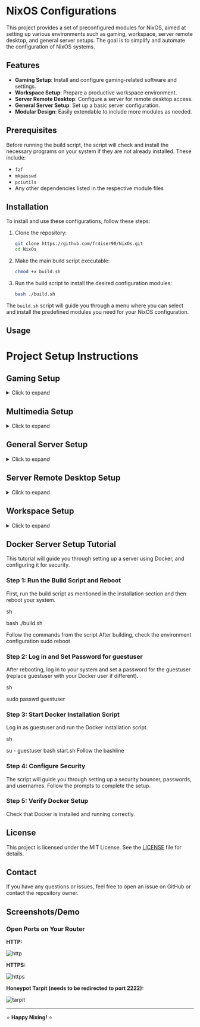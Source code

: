 # NixOS Configurations

This project provides a set of preconfigured modules for NixOS, aimed at setting up various environments such as gaming, workspace, server remote desktop, and general server setups. The goal is to simplify and automate the configuration of NixOS systems.

## Features

- **Gaming Setup**: Install and configure gaming-related software and settings.
- **Workspace Setup**: Prepare a productive workspace environment.
- **Server Remote Desktop**: Configure a server for remote desktop access.
- **General Server Setup**: Set up a basic server configuration.
- **Modular Design**: Easily extendable to include more modules as needed.

## Prerequisites

Before running the build script, the script will check and install the necessary programs on your system if they are not already installed. These include:

- `fzf`
- `mkpasswd`
- `pciutils`
- Any other dependencies listed in the respective module files

## Installation

To install and use these configurations, follow these steps:

1. Clone the repository:

    ```sh
    git clone https://github.com/fr4iser90/NixOs.git
    cd NixOs
    ```

2. Make the main build script executable:

    ```sh
    chmod +x build.sh
    ```

3. Run the build script to install the desired configuration modules:

    ```sh
    bash ./build.sh
    ```

The `build.sh` script will guide you through a menu where you can select and install the predefined modules you need for your NixOS configuration.

## Usage

# Project Setup Instructions

## Gaming Setup
<details>
  <summary>Click to expand</summary>
  
  File: `/etc/nixos/modules/packages/setup/gaming.nix`

  Includes:
  - `lsof`
  - `git`
  - `wget`
  - `tree`
  - `firefox`
  - `vlc`
  - `fish`
  - `alacritty`
  - `lutris`
  - `wine`
  - `winetricks`
  - `wineWowPackages.full`
  - `discord`
  - `bitwarden-cli`
  - `owncloud-client`
  - `plex`
  - `ffmpeg`
  
</details>

## Multimedia Setup
<details>
  <summary>Click to expand</summary>
  
  File: `/etc/nixos/modules/packages/setup/multimedia.nix`

  Includes:
  - `lsof`
  - `git`
  - `wget`
  - `tree`
  - `firefox`
  - `vlc`
  - `fish`
  - `alacritty`
  - `plex`
  - `kodi`
  - `rhythmbox`
  - `clementine`
  - `spotify`
  
</details>

## General Server Setup
<details>
  <summary>Click to expand</summary>
  
  Docker:
  - `ReverseProxy = traefik`
  - `security = crowdsec`
  - `DockerManagement = portainer`
  - `passwordManager = bitwarden`
  - `honeypot = tarpit`
  - `VPN = wireguard`
  - `URLManagement = YOURLS`
  - `Cloud = owncloud`
  - `dashboard = organizr`
  - `mediaServer = plex`
  - `adblocker = pihole`
  - `dockerUpdater = watchtower`
  
  File: `/etc/nixos/modules/packages/setup/server.nix`

  Includes:
  - `lsof`
  - `git`
  - `wget`
  - `tree`
  - `konsole`
  - `htop`
  - `tmux`
  - `screen`
  - `nmap`
  - `ncdu`
  - `iperf3`
  - `ethtool`
  - `openssh`
  - `fail2ban`
  - `iptables`
  - `tcpdump`
  - `rsync`
  - `curl`
  - `nginx`
  - `mariadb`
  - `redis`
  - `memcached`
  - `php`
  - `python3`
  - `nodejs`
  - `docker`
  - `podman`
  - `kubernetes`
  - `virt-manager`
  - `qemu`
  - `rsnapshot`
  - `borgbackup`
  
</details>


## Server Remote Desktop Setup
<details>
  <summary>Click to expand</summary>
  
  File: `/etc/nixos/modules/packages/setup/serverRemoteDesktop.nix`

  Includes:
  - `lsof`
  - `git`
  - `wget`
  - `tree`
  - `konsole`
  - `htop`
  - `tmux`
  - `screen`
  - `nettools`
  - `nmap`
  - `ncdu`
  - `iperf3`
  - `ethtool`
  - `openssh`
  - `fail2ban`
  - `iptables`
  - `tcpdump`
  - `rsync`
  - `curl`
  - `firefox`
  - `vlc`
  - `weston`
  - `x11vnc`
  - ...
  
</details>

## Workspace Setup
<details>
  <summary>Click to expand</summary>
  
  File: `/etc/nixos/modules/packages/setup/workspace.nix`

  Includes:
  - `discord`
  - `lsof`
  - `git`
  - `wget`
  - `tree`
  - `firefox`
  - `vlc`
  - `fish`
  - `alacritty`
  - `vscode`
  - `clion`
  - `qtcreator`
  - `geany`
  - `eclipse`
  - `monodevelop`
  - `android-studio`
  - `kate`
  - `emacs`
  - `vim`
  - `neovim`
  - `docker`
  - `kubectl`
  - `terraform`
  - `ansible`
  - `vagrant`
  - `heroku`
  - `awscli`
  - `gdb`
  - `cmake`
  - `bazel`
  - `maven`
  - `gradle`
  - `nodejs`
  - `yarn`
  - `kitty`
  - `python3`
  - `jellyfin-media-player`
  - `owncloud-client`
  - `ruby`
  - `go`
  - `rustup`
  - `php`
  - `perl`
  - `elixir`
  - `racket`
  - `julia`
  - `sbcl`
  - `lua`
  - `plex`
  - `slack`
  - `zoom-us`
  - `mattermost-desktop`
  - `telegram-desktop`
  - `signal-desktop`
  - `thunderbird`
  - `remmina`
  
</details>



## Docker Server Setup Tutorial

This tutorial will guide you through setting up a server using Docker, and configuring it for security.
### Step 1: Run the Build Script and Reboot

First, run the build script as mentioned in the installation section and then reboot your system.

sh

bash ./build.sh

Follow the commands from the script
After building, check the environment configuration
sudo reboot

###  Step 2: Log in and Set Password for guestuser

After rebooting, log in to your system and set a password for the guestuser (replace guestuser with your Docker user if different).

sh

sudo passwd guestuser

### Step 3: Start Docker Installation Script

Log in as guestuser and run the Docker installation script.

sh

su - guestuser
bash start.sh
Follow the bashline

###  Step 4: Configure Security

The script will guide you through setting up a security bouncer, passwords, and usernames. Follow the prompts to complete the setup.
###  Step 5: Verify Docker Setup

Check that Docker is installed and running correctly.

## License

This project is licensed under the MIT License. See the [LICENSE](./LICENSE) file for details.

## Contact

If you have any questions or issues, feel free to open an issue on GitHub or contact the repository owner.

## Screenshots/Demo

### Open Ports on Your Router

**HTTP:**

![http](images/http.png)

**HTTPS:**

![https](images/https.png)

**Honeypot Tarpit (needs to be redirected to port 2222):**

![tarpit](images/tarpit.png)

---

⭐️ **Happy Nixing!** ⭐️
